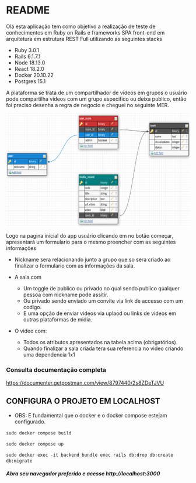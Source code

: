 # README
Olá esta aplicação tem como objetivo a realização de teste de conhecimentos em Ruby on Rails e frameworks SPA front-end em arquitetura em estrutura REST Full utilizando as seguintes stacks

- Ruby 3.0.1
- Rails 6.1.7.1
- Node 18.13.0
- React 18.2.0
- Docker 20.10.22
- Postgres 15.1

A plataforma se trata de um compartilhador de videos em grupos o usuário pode compartilha videos com um grupo especifico ou deixa publico, então foi preciso desenha a regra de negocio e cheguei no seguinte MER.

![MER](mer.png)

Logo na pagina inicial do app usuário clicando em no botão começar, apresentará um formulario para o mesmo preencher com as seguintes informações 
* Nickname sera relacionando junto a grupo que so sera criado ao finalizar o formulario com as informações da sala.
* A sala com
  * Um toggle de publico ou privado no qual sendo publico qualquer pessoa com nickname pode assitir.
  * Ou privado sendo enviado um convite via link de accesso com um codigo.
  * E uma opção de enviar videos via uplaod ou links de videos em outras plataformas de midia.

* O video com:
  * Todos os atributos apresentados na tabela acima (obrigatórios).
  * Quando finalizar a sala criada tera sua referencia no video criando uma dependencia 1x1


### Consulta documentação completa

https://documenter.getpostman.com/view/8797440/2s8ZDeTJVU

## CONFIGURA O PROJETO EM LOCALHOST
* OBS: E fundamental que o docker e o docker compose estejam configurado.
```shell
sudo docker compose build
```
```shell
sudo docker compose up
```
```shell
sudo docker exec -it backend bundle exec rails db:drop db:create db:migrate
```

##### Abra seu navegador preferido e acesse http://localhost:3000


